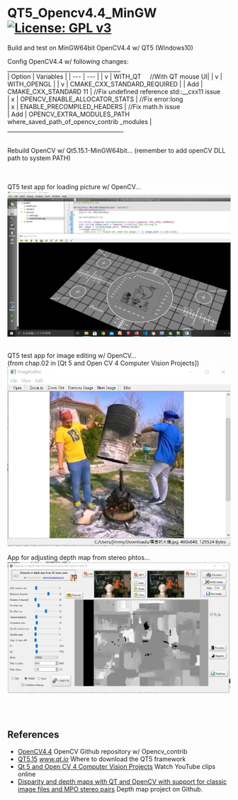 # QT5_Opencv4.4_MinGW[![License: GPL v3](https://img.shields.io/badge/License-GPLv3-blue.svg)](https://www.gnu.org/licenses/gpl-3.0)<br>
Build and test on MinGW64bit OpenCV4.4 w/ QT5 (Windows10)

Config OpenCV4.4 w/ following changes: <br>
________________________________________<br>
| Option  | Variables                                                                  |
| --- | --- |
| v | WITH_QT &nbsp;&nbsp;&nbsp; //With QT mouse UI|
| v | WITH_OPENGL |
| v |  CMAKE_CXX_STANDARD_REQUIRED |
| Add | CMAKE_CXX_STANDARD 11 | //Fix undefined reference std::__cxx11 issue <br>
| x | OPENCV_ENABLE_ALLOCATOR_STATS |    //Fix error:long <br>
| x | ENABLE_PRECOMPILED_HEADERS |       //Fix math.h issue <br>
| Add | OPENCV_EXTRA_MODULES_PATH where_saved_path_of_opencv_contrib _modules | <br>
_________________________________________<br>
<br>
 

Rebuild OpenCV w/ Qt5.15.1-MinGW64bit... (remember to add openCV DLL path to system PATH)<br>


<br>
<br>
QT5 test app for loading picture w/ OpenCV... <br>
<img src="pic/OpenCV4TestPic.jpg" width=720/>
<br><br>

QT5 test app for image editing w/ OpenCV... <br>
(from chap.02 in [Qt 5 and Open CV 4 Computer Vision Projects])<br>
<img src="pic/TheAwesomeChicken.jpg" width=720/>
<br>

App for adjusting depth map from stereo phtos...<br>
<img src="pic/DisparityFilter.jpg" width=720/> <br>

<br><br>


## References
  - [OpenCV4.4](https://github.com/opencv) OpenCV Github repository w/ Opencv_contrib
  - [QT5.15](https://www.qt.io/download) _www.qt.io_ Where to download the QT5 framework
  - [Qt 5 and Open CV 4 Computer Vision Projects](https://www.youtube.com/playlist?list=PLeLcvrwLe187K3Ceoe3X3VMAa31591aO8) Watch YouTube clips online
  - [Disparity and depth maps with QT and OpenCV with support for classic image files and MPO stereo pairs](https://github.com/AbsurdePhoton/disparity-filtering-mpo) Depth map project on Github.

